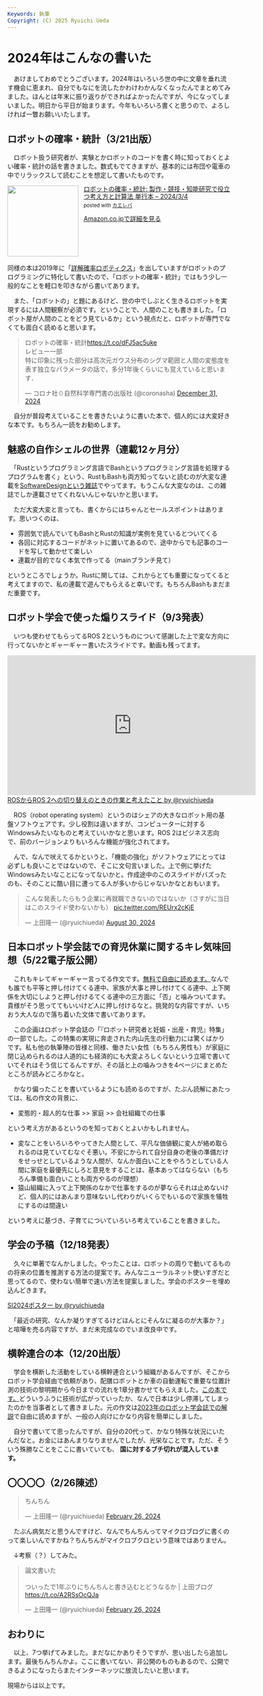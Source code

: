 ```yaml
---
Keywords: 執筆
Copyright: (C) 2025 Ryuichi Ueda
---
```


# 2024年はこんなの書いた

　あけましておめでとうございます。2024年はいろいろ世の中に文章を垂れ流す機会に恵まれ、自分でもなにを流したかわけわかんなくなったんでまとめてみました。ほんとは年末に振り返りができればよかったんですが、今になってしまいました。明日から平日が始まります。今年もいろいろ書くと思うので、よろしければ一瞥お願いいたします。


## ロボットの確率・統計（3/21出版）

　ロボット扱う研究者が、実験とかロボットのコードを書く時に知っておくとよい確率・統計の話を書きました。数式もでてきますが、基本的には布団や電車の中でリラックスして読むことを想定して書いたものです。

<div class="card">
<div class="krb-amzlt-box" style="margin-bottom:0px;"><div class="krb-amzlt-image" style="float:left;margin:0px 12px 1px 0px;"><a href="https://amzn.to/42jNoZh"><img width="160px" src="https://images-na.ssl-images-amazon.com/images/P/4339046876.09.LZZZZZZZ"></a></div><div class="krb-amzlt-info" style="line-height:120%; margin-bottom: 10px"><div class="krb-amzlt-name" style="margin-bottom:10px;line-height:120%"><a href="https://amzn.to/42jNoZh" name="amazletlink" target="_blank" rel="nofollow" rel="nofollow">ロボットの確率・統計: 製作・競技・知能研究で役立つ考え方と計算法 単行本 – 2024/3/4</a><div class="krb-amzlt-powered-date" style="font-size:80%;margin-top:5px;line-height:120%">posted with <a href="https://kaereba.com/wind/" title="amazlet" target="_blank" rel="nofollow" rel="nofollow">カエレバ</a></div></div><div class="krb-amzlt-detail"></div><div class="krb-amzlt-sub-info" style="float: left;"><div class="krb-amzlt-link" style="margin-top: 5px"><a href="https://amzn.to/42jNoZh" name="amazletlink" target="_blank" rel="nofollow" rel="nofollow">Amazon.co.jpで詳細を見る</a></div></div></div><div class="krb-amzlt-footer" style="clear: left"></div></div>
</div>


同様の本は2019年に「[詳解確率ロボティクス](https://amzn.to/4gDtPl9)」を出していますがロボットのプログラミングに特化して書いたので、「ロボットの確率・統計」ではもう少し一般的なことを軽口を叩きながら書いてあります。


　また、「ロボットの」と題にあるけど、世の中でしぶとく生きるロボットを実現するには人間観察が必須です。ということで、人間のことも書きました。「ロボット屋が人間のことをどう見ているか」という視点だと、ロボットが専門でなくても面白く読めると思います。

<blockquote class="twitter-tweet"><p lang="ja" dir="ltr">ロボットの確率・統計<a href="https://t.co/dFJ5ac5uke">https://t.co/dFJ5ac5uke</a><br>レビュー一部<br>特に印象に残った部分は高次元ガウス分布のシグマ範囲と人間の変態度を表す独立なパラメータの話で，多分1年後くらいにも覚えていると思います．</p>&mdash; コロナ社☉自然科学専門書の出版社 (@coronasha) <a href="https://twitter.com/coronasha/status/1873912038172283246?ref_src=twsrc%5Etfw">December 31, 2024</a></blockquote> <script async src="https://platform.twitter.com/widgets.js" charset="utf-8"></script>

　自分が普段考えていることを書きたいように書いた本で、個人的には大変好きな本です。もちろん一読をお勧めします。


## 魅惑の自作シェルの世界（連載12ヶ月分）

　「Rustというプログラミング言語でBashというプログラミング言語を処理するプログラムを書く」という、RustもBashも両方知ってないと読むのが大変な連載を[SoftwareDesignという雑誌](https://amzn.to/4gGDHdU)でやってます。もうこんな大変なのは、この雑誌でしか連載させてくれないんじゃないかと思います。

　ただ大変大変と言っても、書くからにはちゃんとセールスポイントはあります。思いつくのは、

* 雰囲気で読んでいてもBashとRustの知識が実例を見ているとついてくる
* 各回に対応するコードがネットに置いてあるので、途中からでも記事のコードを写して動かせて楽しい
* 連載が目的でなく本気で作ってる（mainブランチ見て）

というところでしょうか。Rustに関しては、これからとても重要になってくると考えてますので、私の連載で遊んでもらえると幸いです。もちろんBashもまだまだ重要です。


## ロボット学会で使った煽りスライド（9/3発表）

　いつも使わせてもらってるROS 2というものについて感謝した上で変な方向に行ってないかとギャーギャー書いたスライドです。動画も残ってます。

<iframe width="560" height="315" src="https://www.youtube.com/embed/fUapRRTlhtM?si=R00NogcsyrqDeW0O&amp;start=2396" title="YouTube video player" frameborder="0" allow="accelerometer; autoplay; clipboard-write; encrypted-media; gyroscope; picture-in-picture; web-share" referrerpolicy="strict-origin-when-cross-origin" allowfullscreen></iframe>

<script async class="docswell-embed" src="https://www.docswell.com/assets/libs/docswell-embed/docswell-embed.min.js" data-src="https://www.docswell.com/slide/54VVYD/embed" data-aspect="0.5625"></script><div class="docswell-link"><a href="https://www.docswell.com/s/ryuichiueda/54VVYD-2024-09-03-ros-ug">ROSからROS 2への切り替えのときの作業と考えたこと by @ryuichiueda</a></div>

　ROS（robot operating system）というのはシェアの大きなロボット用の基盤ソフトウェアです。少し役割は違いますが、コンピューターに対するWindowsみたいなものと考えていいかなと思います。ROS 2はビジネス志向で、前のバージョンよりもいろんな機能が強化されてます。

　んで、なんで吠えてるかというと、「機能の強化」がソフトウェアにとっては必ずしも良いことではないので、そこに文句言いました。上で例に挙げたWindowsみたいなことになってないかと。作成途中のこのスライドがバズったのも、そのことに酷い目に遭ってる人が多いからじゃないかなとおもいます。

<blockquote class="twitter-tweet"><p lang="ja" dir="ltr">こんな発表したらもう企業に再就職できないのではないか（さすがに当日はこのスライド使わないかも） <a href="https://t.co/REUrx2cKjE">pic.twitter.com/REUrx2cKjE</a></p>&mdash; 上田隆一 (@ryuichiueda) <a href="https://twitter.com/ryuichiueda/status/1829435040738197869?ref_src=twsrc%5Etfw">August 30, 2024</a></blockquote> <script async src="https://platform.twitter.com/widgets.js" charset="utf-8"></script>

## 日本ロボット学会誌での育児休業に関するキレ気味回想（5/22電子版公開）

　これもキレてギャーギャー言ってる作文です。[無料で自由に読めます。](https://www.jstage.jst.go.jp/article/jrsj/42/4/42_42_352/_article/-char/ja/)なんでも誰でも平等と押し付けてくる連中、家族が大事と押し付けてくる連中、上下関係を大切にしようと押し付けるてくる連中の三方面に「否」と噛みついてます。貴様がそう思っててもいいけど人に押し付けるなと。挑発的な内容ですが、いちおう大人なので落ち着いた文体で書いてあります。

　この企画はロボット学会誌の「『ロボット研究者と妊娠・出産・育児』特集」の一部でした。この特集の実現に奔走された内山先生の行動力には驚くばかりです。私も他の執筆陣の皆様と同様、働きたい女性（もちろん男性も）が家庭に閉じ込められるのは人道的にも経済的にも大変よろしくないという立場で書いていてそれはそう信じてるんですが、その話と上の噛みつきを4ページにまとめたところが読みどころかなと。

　かなり偏ったことを書いているようにも読めるのですが、たぶん読解にあたっては、私の作文の背景に、

* 変態的・超人的な仕事 >> 家庭 >> 会社組織での仕事

という考え方があるというのを知っておくとよいかもしれません。

* 変なことをいろいろやってきた人間として、平凡な価値観に変人が絡め取られるのは見ていてむなぐそ悪い。不安にかられて自分自身の老後の準備だけをせっせとしているような人間が、なんか面白いことをやろうとしている人間に家庭を最優先にしろと意見をすることは、基本あってはならない（もちろん準備も面白いことも両方やるのが理想）
* 猿山組織に入って上下関係のなかで仕事をするのが夢ならそれは止めないけど、個人的にはあんまり意味ないし代わりがいくらでもいるので家族を犠牲にするのは間違い

という考えに基づき、子育てについていろいろ考えていることを書きました。



## 学会の予稿（12/18発表）

　久々に単著でなんかしました。やったことは、ロボットの周りで動いてるものの将来の位置を推測する方法の提案です。みんなニューラルネット使いすぎだと思ってるので、使わない簡単で速い方法を提案しました。学会のポスターを埋め込んどきます。

<script async class="docswell-embed" src="https://www.docswell.com/assets/libs/docswell-embed/docswell-embed.min.js" data-src="https://www.docswell.com/slide/ZEX11D/embed" data-aspect="1.4128"></script><div class="docswell-link"><a href="https://www.docswell.com/s/ryuichiueda/ZEX11D-si2024">SI2024ポスター by @ryuichiueda</a></div>

　「最近の研究、なんか凝りすぎてるけどほんとにそんなに凝るのが大事か？」と喧嘩を売る内容ですが、まだ未完成なのでいま改良中です。


## 横幹連合の本（12/20出版）

　学会を横断した活動をしている横幹連合という組織があるんですが、そこからロボット学会経由で依頼があり、配膳ロボットとか車の自動運転で重要な位置計測の技術の黎明期から今日までの流れを1章分書かせてもらえました。[この本です。](https://amzn.to/3BXO7qw)どういうふうに技術が広がっていったか、なんで日本は少し停滞してしまったのかを当事者として書きました。元の作文は[2023年のロボット学会誌での解説](https://www.jstage.jst.go.jp/article/jrsj/41/5/41_41_443/_article/-char/ja/)で自由に読めますが、一般の人向けにかなり内容を簡単にしました。

　自分で書いてて思ったんですが、自分の20代って、かなり特殊な状況にいたんだなと。お金にはあんまりなりませんでしたが、光栄なことです。ただ、そういう殊勝なことをここに書いていても、 **国に対するブチ切れが混入しています。**


## 〇〇〇〇（2/26陳述）

<blockquote class="twitter-tweet"><p lang="ja" dir="ltr">ちんちん</p>&mdash; 上田隆一 (@ryuichiueda) <a href="https://twitter.com/ryuichiueda/status/1761957604706939061?ref_src=twsrc%5Etfw">February 26, 2024</a></blockquote> <script async src="https://platform.twitter.com/widgets.js" charset="utf-8"></script>

　たぶん病気だと思うんですけど、なんでちんちんってマイクロブログに書くのって楽しいんですかね？ちんちんがマイクロブクロという意味ではありません。

　↓考察（？）してみた。

<blockquote class="twitter-tweet"><p lang="ja" dir="ltr">論文書いた<br><br>ついったで1年ぶりにちんちんと書き込むとどうなるか | 上田ブログ <a href="https://t.co/A2RSsOcQJa">https://t.co/A2RSsOcQJa</a></p>&mdash; 上田隆一 (@ryuichiueda) <a href="https://twitter.com/ryuichiueda/status/1762123747975463146?ref_src=twsrc%5Etfw">February 26, 2024</a></blockquote> <script async src="https://platform.twitter.com/widgets.js" charset="utf-8"></script>



## おわりに

　以上、7つ挙げてみました。まだなにかありそうですが、思い出したら追加します。最後ちんちんかよ。ここに書いてない、非公開のものもあるので、公開できるようになったらまたインターネッツに放流したいと思います。


現場からは以上です。
